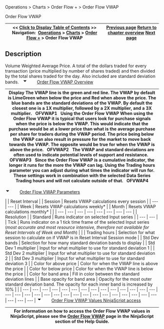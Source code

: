 ﻿
Operations > Charts > Order Flow + > Order Flow VWAP

Order Flow VWAP

| << [Click to Display Table of Contents](order_flow_vwap.md) >> **Navigation:**     [Operations](operations-1.md) > [Charts](charts-1.md) > [Order Flow +](order_flow_plus-1.md) > Order Flow VWAP | [Previous page](order_flow_cumulative_delta-1.md) [Return to chapter overview](order_flow_plus-1.md) [Next page](order_flow_volume_profile-1.md) |
| --- | --- |
## Description
Volume Weighted Average Price. A total of the dollars traded for every transaction (price multiplied by number of shares traded) and then divided by the total shares traded for the day. Also included are standard deviation bands.
 
![tog_minus](tog_minus-1.gif)        [Order Flow VWAP Overview](javascript:HMToggle('toggle','OrderFlowVWAPOverview','OrderFlowVWAPOverview_ICON'))

| Display The VWAP line is the green and red line. The VWAP by default is LimeGreen when below the price and Red when above the price. The blue bands are the standard deviations of the VWAP. By default the closest one is a 1X multiplier, followed by a 2X multiplier, and a 3X multiplier.   OFVWAP1   Using the Order Flow VWAP When using the Order Flow VWAP it is typical that users look for purchase signals when the price is below the VWAP. This would indicate that the purchase would be at a lower price than what is the average purchase per share for traders during the VWAP period. The price being below the VWAP can also result in pressure for the market to move back towards the VWAP. The opposite would be true for when the VWAP is above the price.   OFVWAP2   The VWAP and standard deviations are often used to indicate potential levels of support and resistance.   OFVWAP3   Since the Order Flow VWAP is a cumulative indicator, the longer it runs for the more the VWAP can lag. Using the Trading hours parameter you can adjust during what times the indicator will run for. These settings work in combination with the selected Data Series Trading hours and will not calculate outside of that.    OFVWAP4 |
| --- |
![tog_minus](tog_minus-1.gif)        [Order Flow VWAP Parameters](javascript:HMToggle('toggle','OrderFlowVWAPParameters','OrderFlowVWAPParameters_ICON'))

| | Reset Interval | | Session | Resets VWAP calculations every session | | --- | --- | | Week | Resets VWAP calculations weekly* | | Month | Resets VWAP calculations monthly* | | | --- | --- | --- | --- | --- | --- | --- | --- | | Resolution | | Standard | Runs indicator on selected Input series | | --- | --- | | Tick | Runs indicator on a 1 tick time frame of the selected Input series (*most accurate and most resource intensive, therefore not available for Reset Intervals of Week and Month*) | | | Trading hours | Selection for what session to calculate on if VWAP is in Reset Interval Session mode | | Std Dev bands | Selection for how many standard deviation bands to display | | Std Dev 1 multiplier | Input for what multiplier to use for standard deviation 1 | | Std Dev 2 multiplier | Input for what multiplier to use for standard deviation 2 | | Std Dev 3 multiplier | Input for what multiplier to use for standard deviation 3 | | Color for above price | Color for when the VWAP line is above the price | | Color for below price | Color for when the VWAP line is below the price | | Color for band area | Fill in color between the standard deviation lines | | Base opacity for band area | Opacity for the most outer standard deviation band. The opacity for each inner band is increased by 10% | |
| --- | --- | --- | --- | --- | --- | --- | --- | --- | --- | --- | --- | --- | --- | --- | --- | --- | --- | --- | --- | --- | --- | --- | --- | --- | --- | --- | --- | --- | --- | --- | --- | --- |
![tog_minus](tog_minus-1.gif)        [Order Flow VWAP Values NinjaScript access](javascript:HMToggle('toggle','OrderFlowVWAPValuesNINJASCRIPTaccess','OrderFlowVWAPValuesNINJASCRIPTaccess_ICON'))

| For information on how to access the Order Flow VWAP values in NinjaScript, please see the [Order Flow VWAP](order_flow_vwap2-1.md) page in the NinjaScript section of the Help Guide. |
| --- |

